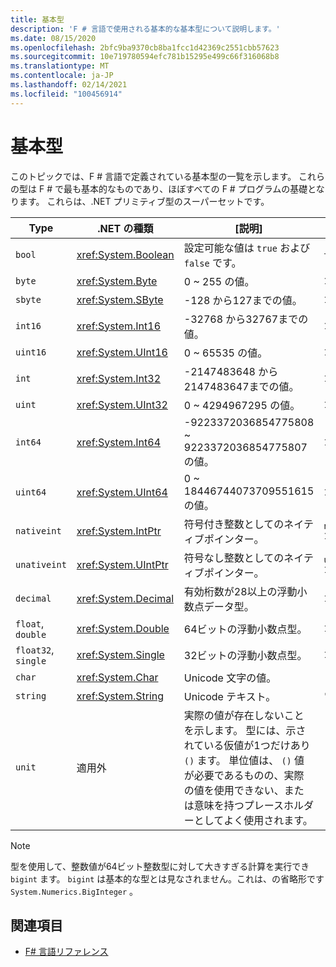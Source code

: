 ```yaml
---
title: 基本型
description: 'F # 言語で使用される基本的な基本型について説明します。'
ms.date: 08/15/2020
ms.openlocfilehash: 2bfc9ba9370cb8ba1fcc1d42369c2551cbb57623
ms.sourcegitcommit: 10e719780594efc781b15295e499c66f316068b8
ms.translationtype: MT
ms.contentlocale: ja-JP
ms.lasthandoff: 02/14/2021
ms.locfileid: "100456914"
---
```

# <a name="basic-types"></a>基本型

このトピックでは、F # 言語で定義されている基本型の一覧を示します。 これらの型は F # で最も基本的なものであり、ほぼすべての F # プログラムの基礎となります。 これらは、.NET プリミティブ型のスーパーセットです。

|Type|.NET の種類|[説明]|例|
|----|---------|-----------|-------|
|`bool`|<xref:System.Boolean>|設定可能な値は `true` および `false` です。|`true`/`false`|
|`byte`|<xref:System.Byte>|0 ~ 255 の値。|`1uy`|
|`sbyte`|<xref:System.SByte>|-128 から127までの値。|`1y`|
|`int16`|<xref:System.Int16>|-32768 から32767までの値。|`1s`|
|`uint16`|<xref:System.UInt16>|0 ~ 65535 の値。|`1us`|
|`int`|<xref:System.Int32>|-2147483648 から2147483647までの値。|`1`|
|`uint`|<xref:System.UInt32>|0 ~ 4294967295 の値。|`1u`|
|`int64`|<xref:System.Int64>|-9223372036854775808 ~ 9223372036854775807 の値。|`1L`|
|`uint64`|<xref:System.UInt64>|0 ~ 18446744073709551615 の値。|`1UL`|
|`nativeint`|<xref:System.IntPtr>|符号付き整数としてのネイティブポインター。|`nativeint 1`|
|`unativeint`|<xref:System.UIntPtr>|符号なし整数としてのネイティブポインター。|`unativeint 1`|
|`decimal`|<xref:System.Decimal>|有効桁数が28以上の浮動小数点データ型。|`1.0`|
|`float`, `double`|<xref:System.Double>|64ビットの浮動小数点型。|`1.0`|
|`float32`, `single`|<xref:System.Single>|32ビットの浮動小数点型。|`1.0f`|
|`char`|<xref:System.Char>|Unicode 文字の値。|`'c'`|
|`string`|<xref:System.String>|Unicode テキスト。|`"str"`|
|`unit`|適用外|実際の値が存在しないことを示します。 型には、示されている仮値が1つだけあり `()` ます。 単位値は、 `()` 値が必要であるものの、実際の値を使用できない、または意味を持つプレースホルダーとしてよく使用されます。|`()`|

> [!NOTE]
> 型を使用して、整数値が64ビット整数型に対して大きすぎる計算を実行でき `bigint` ます。 `bigint` は基本的な型とは見なされません。これは、の省略形です `System.Numerics.BigInteger` 。

## <a name="see-also"></a>関連項目

- [F# 言語リファレンス](index.md)
